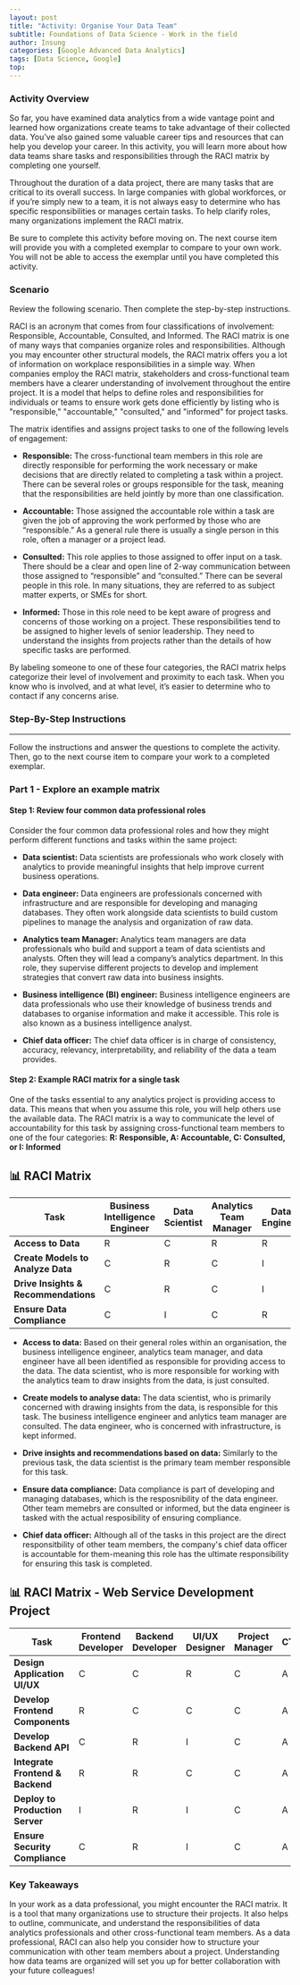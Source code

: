 ```yaml
---
layout: post
title: "Activity: Organise Your Data Team"
subtitle: Foundations of Data Science - Work in the field 
author: Insung
categories: [Google Advanced Data Analytics]
tags: [Data Science, Google]
top:
---
```

### Activity Overview

So far, you have examined data analytics from a wide vantage point and learned how organizations create teams to take advantage of their collected data. You’ve also gained some valuable career tips and resources that can help you develop your career. In this activity, you will learn more about how data teams share tasks and responsibilities through the RACI matrix by completing one yourself.

Throughout the duration of a data project, there are many tasks that are critical to its overall success. In large companies with global workforces, or if you’re simply new to a team, it is not always easy to determine who has specific responsibilities or manages certain tasks. To help clarify roles, many organizations implement the RACI matrix.

Be sure to complete this activity before moving on. The next course item will provide you with a completed exemplar to compare to your own work. You will not be able to access the exemplar until you have completed this activity. 

### Scenario
Review the following scenario. Then complete the step-by-step instructions.

RACI is an acronym that comes from four classifications of involvement: Responsible, Accountable, Consulted, and Informed. The RACI matrix is one of many ways that companies organize roles and responsibilities. Although you may encounter other structural models, the RACI matrix offers you a lot of information on workplace responsibilities in a simple way. When companies employ the RACI matrix, stakeholders and cross-functional team members have a clearer understanding of involvement throughout the entire project. It is a model that helps to define roles and responsibilities for individuals or teams to ensure work gets done efficiently by listing who is "responsible," "accountable," "consulted," and "informed" for project tasks.

The matrix identifies and assigns project tasks to one of the following levels of engagement:

- **Responsible:** The cross-functional team members in this role are directly responsible for performing the work necessary or make decisions that are directly related to completing a task within a project. There can be several roles or groups responsible for the task, meaning that the responsibilities are held jointly by more than one classification.

- **Accountable:** Those assigned the accountable role within a task are given the job of approving the work performed by those who are “responsible.” As a general rule there is usually a single person in this role, often a manager or a project lead.

- **Consulted:** This role applies to those assigned to offer input on a task. There should be a clear and open line of 2-way communication between those assigned to “responsible” and “consulted.” There can be several people in this role. In many situations, they are referred to as subject matter experts, or SMEs for short.

- **Informed:** Those in this role need to be kept aware of progress and concerns of those working on a project. These responsibilities tend to be assigned to higher levels of senior leadership. They need to understand the insights from projects rather than the details of how specific tasks are performed. 

By labeling someone to one of these four categories, the RACI matrix helps categorize their level of involvement and proximity to each task. When you know who is involved, and at what level, it’s easier to determine who to contact if any concerns arise.

### Step-By-Step Instructions
---
Follow the instructions and answer the questions to complete the activity. Then, go to the next course item to compare your work to a completed exemplar.

### Part 1 - Explore an example matrix

#### Step 1: Review four common data professional roles

Consider the four common data professional roles and how they might perform different functions and tasks within the same project: 

- **Data scientist:** Data scientists are professionals who work closely with analytics to provide meaningful insights that help improve current business operations.

- **Data engineer:** Data engineers are professionals concerned with infrastructure and are responsible for developing and managing databases. They often work alongside data scientists to build custom pipelines to manage the analysis and organization of raw data.

- **Analytics team Manager:** Analytics team managers are data professionals who build and support a team of data scientists and analysts. Often they will lead a company’s analytics department. In this role, they supervise different projects to develop and implement strategies that convert raw data into business insights.

- **Business intelligence (BI) engineer:** Business intelligence engineers are data professionals who use their knowledge of business trends and databases to organise information and make it accessible. This role is also known as a business intelligence analyst.

- **Chief data officer:** The chief data officer is in charge of consistency, accuracy, relevancy, interpretability, and reliability of the data a team provides. 

#### Step 2: Example RACI matrix for a single task

One of the tasks essential to any analytics project is providing access to data. This means that when you assume this role, you will help others use the available data. The RACI matrix is a way to communicate the level of accountability for this task by assigning cross-functional team members to one of the four categories: **R: Responsible, A: Accountable, C: Consulted, or I: Informed**

## 📊 RACI Matrix

| **Task**                               | **Business Intelligence Engineer** | **Data Scientist** | **Analytics Team Manager** | **Data Engineer** | **Chief Data Officer** |
|---------------------------------------|------------------------------------|--------------------|----------------------------|-------------------|------------------------|
| **Access to Data**                    | R                                  | C                  | R                          | R                 | A                      |
| **Create Models to Analyze Data**     | C                                  | R                  | C                          | I                 | A                      |
| **Drive Insights & Recommendations**  | C                                  | R                  | C                          | I                 | A                      |
| **Ensure Data Compliance**            | C                                  | I                  | C                          | R                 | A                      |

- **Access to data:** Based on their general roles within an organisation, the business intelligence engineer, analytics team manager, and data engineer have all been identified as responsible for providing access to the data. The data scientist, who is more responsible for working with the analytics team to draw insights from the data, is just consulted.

- **Create models to analyse data:** The data scientist, who is primarily concerned with drawing insights from the data, is responsible for this task. The business intelligence engineer and anlytics team manager are consulted. The data engineer, who is concerned with infrastructure, is kept informed.

- **Drive insights and recommendations based on data:** Similarly to the previous task, the data scientist is the primary team member responsible for this task.

- **Ensure data compliance:** Data compliance is part of developing and managing databases, which is the resposnibility of the data engineer. Other team memebrs are consulted or informed, but the data engineer is tasked with the actual resposibility of ensuring compliance. 

- **Chief data officer:** Although all of the tasks in this project are the direct responsitbility of other team members, the company's chief data officer is accountable for them-meaning this role has the ultimate responsibility for ensuring this task is completed.

## 📊 RACI Matrix - Web Service Development Project

| **Task**                           | **Frontend Developer** | **Backend Developer** | **UI/UX Designer** | **Project Manager** | **CTO** |
|-----------------------------------|------------------------|-----------------------|--------------------|---------------------|----------|
| **Design Application UI/UX**      | C                      | C                     | R                  | C                   | A        |
| **Develop Frontend Components**   | R                      | C                     | C                  | C                   | A        |
| **Develop Backend API**           | C                      | R                     | I                  | C                   | A        |
| **Integrate Frontend & Backend**  | R                      | R                     | C                  | C                   | A        |
| **Deploy to Production Server**   | I                      | R                     | I                  | C                   | A        |
| **Ensure Security Compliance**    | C                      | R                     | I                  | C                   | A        |


### Key Takeaways
In your work as a data professional, you might encounter the RACI matrix. It is a tool that many organizations use to structure their projects. It also helps to outline, communicate, and understand the responsibilities of data analytics professionals and other cross-functional team members. As a data professional, RACI can also help you consider how to structure your communication with other team members about a project. Understanding how data teams are organized will set you up for better collaboration with your future colleagues!